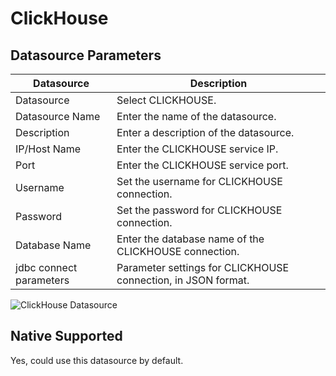 ClickHouse
=============

Datasource Parameters
----------------------

| Datasource | Description |
| --- | --- |
| Datasource | Select CLICKHOUSE. |
| Datasource Name | Enter the name of the datasource. |
| Description | Enter a description of the datasource. |
| IP/Host Name | Enter the CLICKHOUSE service IP. |
| Port | Enter the CLICKHOUSE service port. |
| Username | Set the username for CLICKHOUSE connection. |
| Password | Set the password for CLICKHOUSE connection. |
| Database Name | Enter the database name of the CLICKHOUSE connection. |
| jdbc connect parameters | Parameter settings for CLICKHOUSE connection, in JSON format. |

![ClickHouse Datasource](img/new_ui/dev/datasource/ClickHouse.png)

Native Supported
----------------

Yes, could use this datasource by default.
